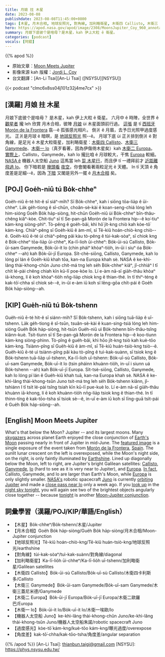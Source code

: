 ```yaml
---
title: 月娘 拄 木星
date: 2023-08-08
publishdate: 2023-08-08T11:45:00+0800
tags: [木星, 月木合相, 地球反照光, 對角線, 加利略衛星, 木衛四 Callisto, 木衛三 Ganymede, 木衛一 Io, 木衛二 Europa, 機器人太空船 Juno, 過度感光, 角度差]
hero: https://apod.nasa.gov/apod/image/2308/MoonsJupiter_Coy_960_annotated.jpg
summary: 月娘下底彼个是啥毋？是木星，kah 伊上大粒 ê 衛星。
categories: [podcast]
vocals: [阿錕]
---
```


{{% apod %}}

- 原始文章：[Moon Meets Jupiter](https://apod.nasa.gov/apod/ap230808.html)
- 影像來源 kah 版權：[Jordi L. Coy](https://www.instagram.com/astrocoy_/)
- 台文翻譯：[An-Li Tsai][An-Li Tsai] ([NSYSU][NSYSU])

{{< podcast "clmc6x8ss04j101z32j4me7cx" >}}

## [漢羅] 月娘 拄 木星
月娘下底彼个是啥毋？
是木星，kah 伊上大粒 ê 衛星。
六月中 ê 時陣，全世界 ê [觀星者][skygazers] 攏 leh 欣賞 月木合相，彼陣 [月娘][Earth's Moon] ùi 木星面頭前行過。
[這張][featured image] 是 tī [西班牙][Spain] [Morón de la Frontera][Morón de la Frontera] 翕--ê 孤張感光相片。
倒爿 ê 月眉，去予日光照甲過度感光。
正爿是月球 ê 暗暝，是 [地球反照光][Earthshine] 照--ê。
月球下底 ùi 正爿排到倒爿 ê 對角線，是足光 ê 木星大粒衛星，加利略衛星：[木衛四 Callisto][Callisto]、[木衛三 Ganymede][Ganymede]、[木衛一 Io][Io]（真歹看著，因為伊傷倚木星矣）kah [木衛二 Europa][Europa 1]。
[實際上][In fact]，Callisto，Ganymede，kah Io 攏比咱 ê 月球較大，干焦 [Europa][Europa 2] 較細。
[NASA ê][NASA's] 機器人太空船 [Juno][Juno] 這馬當 leh [踅 木星行][orbiting Jupiter]，而且伊 tī 一禮拜前才 [近距離飛過 Io][close pass near Io]。
你下暗若是 [攑頭看][look up] [夜空][night sky tonight]，你會閣看著兩粒足光 ê 天體。
In tī 天頂 ê 角度差是足細--ê，因為 [下暗][tonight] 又閣是另外一擺 ê [月木合相][Moon-Jupiter conjunction] 矣。

## [POJ] Goe̍h-niû tú Bo̍k-chheⁿ
Goe̍h-niû ē-té hit-ê sī siáⁿ-mi̍h?
Sī Bo̍k-chheⁿ, kah i siōng tōa-lia̍p ê ūi-chheⁿ.
La̍k ge̍h-tiong ê sî-chūn, choân-sè-kài ê koan-seng-chiá lóng leh him-sióng Goe̍h Bo̍k ha̍p-siòng, hit-chūn Goe̍h-niû ùi Bo̍k-chheⁿ bīn-thâu-chêng kiâⁿ-kòe.
Chit-tiuⁿ sī tī Se-pan-gâ Morón de la Frontera hip--ê ko͘-tiuⁿ kám-kng siòng-phìⁿ.
Tò-pêng ê goe̍h-bâi, khì hō͘ ji̍t-kng chiò kah kòe-tō͘ kám-kng.
Chiàⁿ-pêng sī Goe̍h-kiû ê àm-mî, sī Tē-kiû hoán-chiò-kng chiò--ê.
Goe̍h-kiû ē-té ùi chiàⁿ-pêng pâi kàu tò-pêng ê tùi-kak-sòaⁿ, sī chiok kng ê Bo̍k-chheⁿ tōa-lia̍p ūi-chheⁿ, Ka-lī-lioh ūi-chheⁿ: Bo̍k-ūi-sù Callisto, Bo̍k-ūi-sam Ganymede, Bo̍k-ūi-it Io (chin pháiⁿ khòaⁿ-tio̍h, in-ūi i siuⁿ óa Bo̍k-chheⁿ --ah) kah Bo̍k-ūi-jī Europa.
Si̍t-chè-siōng, Callisto, Ganymede, kah Io lóng pí lán ê Goe̍h-kiû khah tōa, kan-na Europa khah sè.
NASA ê ke-khì-lâng thài-khong-chûn Juno chit-má tng leh se̍h Bo̍k-chheⁿ kiâⁿ, jî-chhiáⁿ I tī chi̍t lé-pài chêng chiah kīn kū-lī poe-kòe Io.
Lí e-àm nā-sī gia̍h-thâu khòaⁿ iā-khong, lí ē koh khòaⁿ-tio̍h nn̄g-lia̍p chiok kng ê thian-thé.
In tī thiⁿ-téng ê kak-tō͘-chha sī chiok sè--ê, in-ūi e-àm iū koh sī lēng-gōa chi̍t-pái ê Goe̍h Bo̍k ha̍p-siòng--ah.

## [KIP] Gue̍h-niû tú Bo̍k-tshenn
Gue̍h-niû ē-té hit-ê sī siánn-mi̍h?
Sī Bo̍k-tshenn, kah i siōng tuā-lia̍p ê uī-tshenn.
La̍k ge̍h-tiong ê sî-tsūn, tsuân-sè-kài ê kuan-sing-tsiá lóng leh him-sióng Gue̍h Bo̍k ha̍p-siòng, hit-tsūn Gue̍h-niû uì Bo̍k-tshenn bīn-thâu-tsîng kiânn-kuè.
Tsit-tiunn sī tī Se-pan-gâ Morón de la Frontera hip--ê koo-tiunn kám-kng siòng-phìnn.
Tò-pîng ê gue̍h-bâi, khì hōo ji̍t-kng tsiò kah kuè-tōo kám-kng.
Tsiànn-pîng sī Gue̍h-kiû ê àm-mî, sī Tē-kiû huán-tsiò-kng tsiò--ê.
Gue̍h-kiû ē-té uì tsiànn-pîng pâi kàu tò-pîng ê tuì-kak-suànn, sī tsiok kng ê Bo̍k-tshenn tuā-lia̍p uī-tshenn, Ka-lī-lioh uī-tshenn: Bo̍k-uī-sù Callisto, Bo̍k-uī-sam Ganymede, Bo̍k-uī-it Io (tsin pháinn khuànn-tio̍h, in-uī i siunn uá Bo̍k-tshenn --ah) kah Bo̍k-uī-jī Europa.
Si̍t-tsè-siōng, Callisto, Ganymede, kah Io lóng pí lán ê Gue̍h-kiû khah tuā, kan-na Europa khah sè.
NASA ê ke-khì-lâng thài-khong-tsûn Juno tsit-má tng leh se̍h Bo̍k-tshenn kiânn, jî-tshiánn I tī tsi̍t lé-pài tsîng tsiah kīn kū-lī pue-kuè Io.
Lí e-àm nā-sī gia̍h-thâu khuànn iā-khong, lí ē koh khuànn-tio̍h nn̄g-lia̍p tsiok kng ê thian-thé.
In tī thinn-tíng ê kak-tōo-tsha sī tsiok sè--ê, in-uī e-àm iū koh sī līng-guā tsi̍t-pái ê Gue̍h Bo̍k ha̍p-siòng--ah.

## [English] Moon Meets Jupiter
What's that below the Moon?
Jupiter -- and its largest moons.
Many [skygazers][skygazers] across planet Earth enjoyed the close conjunction of [Earth's Moon][Earth's Moon] passing nearly in front of Jupiter in mid-June.
The [featured image][featured image] is a single exposure of the event taken from [Morón de la Frontera][Morón de la Frontera], [Spain][Spain].
The sunlit lunar crescent on the left is overexposed, while the Moon's night side, on the right, is only faintly illuminated by [Earthshine][Earthshine].
Lined up diagonally below the Moon, left to right, are Jupiter's bright Galilean satellites: [Callisto][Callisto], [Ganymede][Ganymede], [Io][Io] (hard to see as it is very near to Jupiter), and [Europa][Europa 1].
[In fact][In fact], Callisto, Ganymede, and Io are larger than Earth's Moon, while [Europa][Europa 2] is only slightly smaller.
[NASA's][NASA's] robotic spacecraft [Juno][Juno] is currently [orbiting Jupiter][orbiting Jupiter] and made a [close pass near Io][close pass near Io] only a week ago.
If you [look up][look up] in the [night sky tonight][night sky tonight], you will again see two of the brightest objects angularly close together -- because [tonight][tonight] is another [Moon-Jupiter conjunction][Moon-Jupiter conjunction].

## 詞彙學習（漢羅/POJ/KIP/華語/English）
- 【木星】Bo̍k-chheⁿ/Bo̍k-tshenn/木星/Jupiter
- 【月木合相】Goe̍h Bo̍k ha̍p-siòng/Gue̍h Bo̍k ha̍p-siòng/月木合相/Moon-Jupiter conjunction
- 【地球反照光】Tē-kiû hoán-chiò-kng/Tē-kiû huán-tsiò-kng/地球反照光/earthshine
- 【對角線】tùi-kak-sòaⁿ/tuì-kak-suànn/對角線/diagonal
- 【加利略衛星】Ka-lī-lio̍h ūi-chheⁿ/Ka-lī-lio̍h uī-tshenn/加利略衛星/Galilean satellites
- 【木衛四 Callisto】Bo̍k-ūi-sù Callisto/Bo̍k-uī-sù Callisto/木衛四卡利斯多/Callisto
- 【木衛三 Ganymede】Bo̍k-ūi-sam Ganymede/Bo̍k-uī-sam Ganymede/木衛三蓋尼米德/Ganymede
- 【木衛二 Europa】Bo̍k-ūi-jī Europa/Bo̍k-uī-jī Europa/木衛二歐羅巴/Europa
- 【木衛一 Io】Bo̍k-ūi-it Io/Bo̍k-uī-it Io/木衛一埃歐/Io
- 【機器人太空船 Juno】ke-khì-lâng thài-khong-chûn Juno/ke-khì-lâng thài-khong-tsûn Juno/機器人太空船朱諾/robotic spacecraft Juno
- 【過度感光】kòe-tō͘ kám-kng/kuè-tōo kám-kng/曝光過度/overexpose
- 【角度差】kak-tō͘-chha/kak-tōo-tsha/角度差/angular separation

{{% /apod %}}
[An-Li Tsai]: thianbun.taigi@gmail.com
[NSYSU]: https://phys.nsysu.edu.tw/

[copyright]: https://apod.nasa.gov/apod/fap/lib/about_apod.html#srapply
[License]: https://creativecommons.org/licenses/by/2.0/

[skygazers]:https://earthsky.org/todays-image/best-photos-moon-and-jupiter-june-2023/
[Earth's Moon]:https://apod.nasa.gov/apod/ap220612.html
[featured image]:https://www.instagram.com/p/Ct_1FUlIP-F/
[Morón de la Frontera]:https://youtu.be/mUgmGprvNHw
[Spain]:https://en.wikipedia.org/wiki/Spain
[Earthshine]:https://apod.nasa.gov/apod/ap120324.html
[Callisto]:https://solarsystem.nasa.gov/moons/jupiter-moons/callisto/overview/
[Ganymede]:https://solarsystem.nasa.gov/moons/jupiter-moons/ganymede/overview/
[Io]:https://solarsystem.nasa.gov/moons/jupiter-moons/io/overview/
[Europa 1]:https://solarsystem.nasa.gov/moons/jupiter-moons/europa/overview/
[In fact]:https://www.esa.int/Science_Exploration/Space_Science/Juice
[Europa 2]:https://apod.nasa.gov/apod/ap120524.html
[NASA's]:https://www.nasa.gov/
[Juno]:https://www.nasa.gov/mission_pages/juno/main/index.html
[orbiting Jupiter]:https://apod.nasa.gov/apod/ap220828.html
[close pass near Io]:https://www.jpl.nasa.gov/news/nasas-juno-is-getting-ever-closer-to-jupiters-moon-io
[look up]:https://www.warrenphotographic.co.uk/photography/bigs/32253-Tabby-kitten-looking-up-white-background.jpg
[night sky tonight]:https://solarsystem.nasa.gov/skywatching/whats-up/
[tonight]:https://in-the-sky.org/news.php?id=20230808_20_100
[Moon-Jupiter conjunction]:https://apod.nasa.gov/apod/ap190902.html
